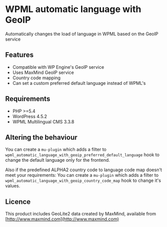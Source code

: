 # WPML automatic language with GeoIP

Automatically changes the load of language in WPML based on the GeoIP service

## Features

- Compatible with WP Engine's GeoIP service
- Uses MaxMind GeoIP service
- Country code mapping
- Can set a custom preferred default language instead of WPML's

## Requirements

- PHP >=5.4
- WordPress 4.5.2
- WPML Multilingual CMS 3.3.8

## Altering the behaviour

You can create a `mu-plugin` which adds a filter to `wpml_automatic_language_with_geoip_preferred_default_language` hook to change the default language only for the frontend.

Also if the predefined ALPHA2 country code to language code map doesn't meet your requirements:
You can create a `mu-plugin` which adds a filter to `wpml_automatic_language_with_geoip_country_code_map` hook to change it's values.

## Licence

This product includes GeoLite2 data created by MaxMind, available from [http://www.maxmind.com](http://www.maxmind.com)